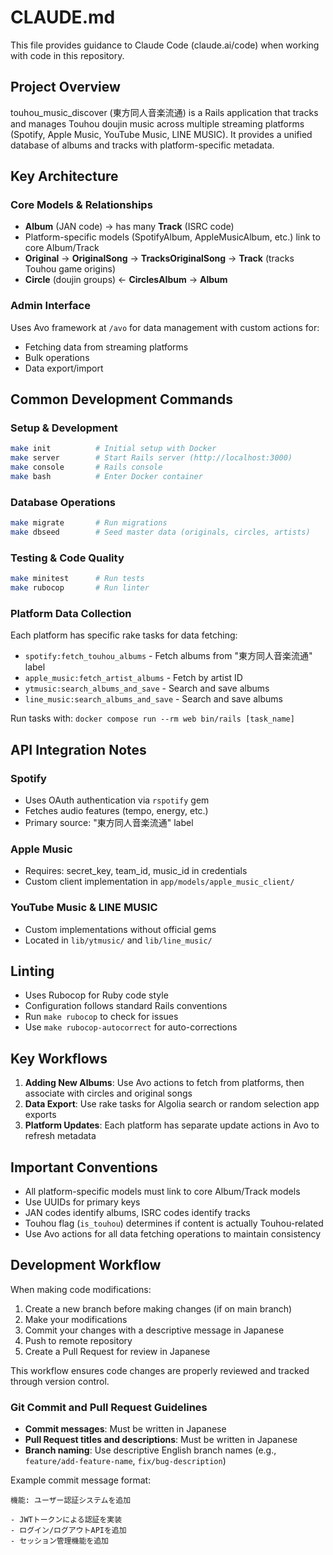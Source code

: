 # CLAUDE.md

This file provides guidance to Claude Code (claude.ai/code) when working with code in this repository.

## Project Overview

touhou_music_discover (東方同人音楽流通) is a Rails application that tracks and manages Touhou doujin music across multiple streaming platforms (Spotify, Apple Music, YouTube Music, LINE MUSIC). It provides a unified database of albums and tracks with platform-specific metadata.

## Key Architecture

### Core Models & Relationships
- **Album** (JAN code) → has many **Track** (ISRC code)
- Platform-specific models (SpotifyAlbum, AppleMusicAlbum, etc.) link to core Album/Track
- **Original** → **OriginalSong** → **TracksOriginalSong** → **Track** (tracks Touhou game origins)
- **Circle** (doujin groups) ← **CirclesAlbum** → **Album**

### Admin Interface
Uses Avo framework at `/avo` for data management with custom actions for:
- Fetching data from streaming platforms
- Bulk operations
- Data export/import

## Common Development Commands

### Setup & Development
```bash
make init          # Initial setup with Docker
make server        # Start Rails server (http://localhost:3000)
make console       # Rails console
make bash          # Enter Docker container
```

### Database Operations
```bash
make migrate       # Run migrations
make dbseed        # Seed master data (originals, circles, artists)
```

### Testing & Code Quality
```bash
make minitest      # Run tests
make rubocop       # Run linter
```

### Platform Data Collection
Each platform has specific rake tasks for data fetching:
- `spotify:fetch_touhou_albums` - Fetch albums from "東方同人音楽流通" label
- `apple_music:fetch_artist_albums` - Fetch by artist ID
- `ytmusic:search_albums_and_save` - Search and save albums
- `line_music:search_albums_and_save` - Search and save albums

Run tasks with: `docker compose run --rm web bin/rails [task_name]`

## API Integration Notes

### Spotify
- Uses OAuth authentication via `rspotify` gem
- Fetches audio features (tempo, energy, etc.)
- Primary source: "東方同人音楽流通" label

### Apple Music
- Requires: secret_key, team_id, music_id in credentials
- Custom client implementation in `app/models/apple_music_client/`

### YouTube Music & LINE MUSIC
- Custom implementations without official gems
- Located in `lib/ytmusic/` and `lib/line_music/`

## Linting
- Uses Rubocop for Ruby code style
- Configuration follows standard Rails conventions
- Run `make rubocop` to check for issues
- Use `make rubocop-autocorrect` for auto-corrections

## Key Workflows

1. **Adding New Albums**: Use Avo actions to fetch from platforms, then associate with circles and original songs
2. **Data Export**: Use rake tasks for Algolia search or random selection app exports
3. **Platform Updates**: Each platform has separate update actions in Avo to refresh metadata

## Important Conventions

- All platform-specific models must link to core Album/Track models
- Use UUIDs for primary keys
- JAN codes identify albums, ISRC codes identify tracks
- Touhou flag (`is_touhou`) determines if content is actually Touhou-related
- Use Avo actions for all data fetching operations to maintain consistency

## Development Workflow
When making code modifications:
1. Create a new branch before making changes (if on main branch)
2. Make your modifications
3. Commit your changes with a descriptive message in Japanese
4. Push to remote repository
5. Create a Pull Request for review in Japanese

This workflow ensures code changes are properly reviewed and tracked through version control.

### Git Commit and Pull Request Guidelines
- **Commit messages**: Must be written in Japanese
- **Pull Request titles and descriptions**: Must be written in Japanese
- **Branch naming**: Use descriptive English branch names (e.g., `feature/add-feature-name`, `fix/bug-description`)

Example commit message format:
```
機能: ユーザー認証システムを追加

- JWTトークンによる認証を実装
- ログイン/ログアウトAPIを追加
- セッション管理機能を追加
```